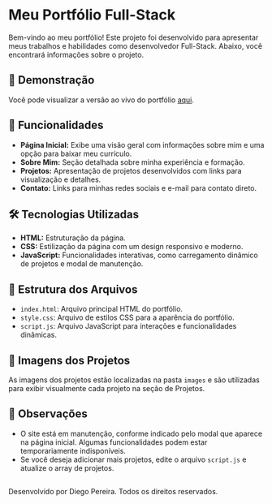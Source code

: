 # Meu Portfólio Full-Stack

Bem-vindo ao meu portfólio! Este projeto foi desenvolvido para apresentar meus trabalhos e habilidades como desenvolvedor Full-Stack. Abaixo, você encontrará informações sobre o projeto.

## 🎨 Demonstração

Você pode visualizar a versão ao vivo do portfólio [aqui](https://portfolio-diego-pereira.vercel.app).

## 🚀 Funcionalidades

- **Página Inicial:** Exibe uma visão geral com informações sobre mim e uma opção para baixar meu currículo.
- **Sobre Mim:** Seção detalhada sobre minha experiência e formação.
- **Projetos:** Apresentação de projetos desenvolvidos com links para visualização e detalhes.
- **Contato:** Links para minhas redes sociais e e-mail para contato direto.

## 🛠️ Tecnologias Utilizadas

- **HTML:** Estruturação da página.
- **CSS:** Estilização da página com um design responsivo e moderno.
- **JavaScript:** Funcionalidades interativas, como carregamento dinâmico de projetos e modal de manutenção.

## 📄 Estrutura dos Arquivos

- `index.html`: Arquivo principal HTML do portfólio.
- `style.css`: Arquivo de estilos CSS para a aparência do portfólio.
- `script.js`: Arquivo JavaScript para interações e funcionalidades dinâmicas.

## 📸 Imagens dos Projetos

As imagens dos projetos estão localizadas na pasta `images` e são utilizadas para exibir visualmente cada projeto na seção de Projetos.

## 🤔 Observações

- O site está em manutenção, conforme indicado pelo modal que aparece na página inicial. Algumas funcionalidades podem estar temporariamente indisponíveis.
- Se você deseja adicionar mais projetos, edite o arquivo `script.js` e atualize o array de projetos.

##
Desenvolvido por Diego Pereira. Todos os direitos reservados.
